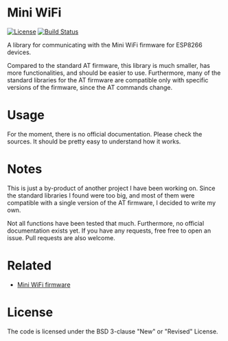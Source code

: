 # Mini WiFi

[![License](https://img.shields.io/badge/license-BSD%203--Clause-green.svg)](https://raw.githubusercontent.com/fotisl/miniwifi/master/LICENSE)
[![Build Status](https://travis-ci.org/fotisl/miniwifi.svg?branch=master)](https://travis-ci.org/fotisl/miniwifi)

A library for communicating with the Mini WiFi firmware for ESP8266 devices.

Compared to the standard AT firmware, this library is much smaller, has more functionalities, and should be easier to use. Furthermore, many of the standard libraries for the AT firmware are compatible only with specific versions of the firmware, since the AT commands change.

# Usage

For the moment, there is no official documentation. Please check the sources. It should be pretty easy to understand how it works.

# Notes

This is just a by-product of another project I have been working on. Since the standard libraries I found were too big, and most of them were compatible with a single version of the AT firmware, I decided to write my own.

Not all functions have been tested that much. Furthermore, no official documentation exists yet. If you have any requests, free free to open an issue. Pull requests are also welcome.

# Related

* [Mini WiFi firmware](https://github.com/fotisl/miniwififirmware)

# License

The code is licensed under the BSD 3-clause "New" or "Revised" License.
